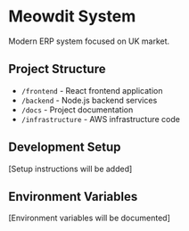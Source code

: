 # Meowdit System

Modern ERP system focused on UK market.

## Project Structure

- `/frontend` - React frontend application
- `/backend` - Node.js backend services
- `/docs` - Project documentation
- `/infrastructure` - AWS infrastructure code

## Development Setup

[Setup instructions will be added]

## Environment Variables

[Environment variables will be documented]
